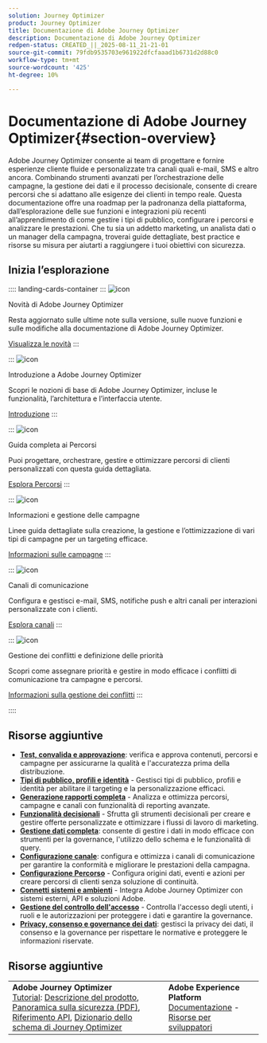 ```yaml
---
solution: Journey Optimizer
product: Journey Optimizer
title: Documentazione di Adobe Journey Optimizer
description: Documentazione di Adobe Journey Optimizer
redpen-status: CREATED_||_2025-08-11_21-21-01
source-git-commit: 79fdb9535703e961922dfcfaaad1b6731d2d88c0
workflow-type: tm+mt
source-wordcount: '425'
ht-degree: 10%

---
```



# Documentazione di Adobe Journey Optimizer{#section-overview}

Adobe Journey Optimizer consente ai team di progettare e fornire esperienze cliente fluide e personalizzate tra canali quali e-mail, SMS e altro ancora. Combinando strumenti avanzati per l’orchestrazione delle campagne, la gestione dei dati e il processo decisionale, consente di creare percorsi che si adattano alle esigenze dei clienti in tempo reale. Questa documentazione offre una roadmap per la padronanza della piattaforma, dall’esplorazione delle sue funzioni e integrazioni più recenti all’apprendimento di come gestire i tipi di pubblico, configurare i percorsi e analizzare le prestazioni. Che tu sia un addetto marketing, un analista dati o un manager della campagna, troverai guide dettagliate, best practice e risorse su misura per aiutarti a raggiungere i tuoi obiettivi con sicurezza.

## Inizia l’esplorazione

:::: landing-cards-container
:::
![icon](https://cdn.experienceleague.adobe.com/icons/list-check.svg)

Novità di Adobe Journey Optimizer

Resta aggiornato sulle ultime note sulla versione, sulle nuove funzioni e sulle modifiche alla documentazione di Adobe Journey Optimizer.

[Visualizza le novità](./rp_landing_pages/whats-new-landing-page.md)
:::

:::
![icon](https://cdn.experienceleague.adobe.com/icons/circle-play.svg)

Introduzione a Adobe Journey Optimizer

Scopri le nozioni di base di Adobe Journey Optimizer, incluse le funzionalità, l’architettura e l’interfaccia utente.

[Introduzione](./rp_landing_pages/get-started-landing-page.md)
:::

:::
![icon](https://cdn.experienceleague.adobe.com/icons/code-branch.svg)

Guida completa ai Percorsi

Puoi progettare, orchestrare, gestire e ottimizzare percorsi di clienti personalizzati con questa guida dettagliata.

[Esplora Percorsi](./rp_landing_pages/orchestrate-journeys-landing-page.md)
:::

:::
![icon](https://cdn.experienceleague.adobe.com/icons/bullhorn.svg)

Informazioni e gestione delle campagne

Linee guida dettagliate sulla creazione, la gestione e l’ottimizzazione di vari tipi di campagne per un targeting efficace.

[Informazioni sulle campagne](./rp_landing_pages/campaigns-landing-page.md)
:::

:::
![icon](https://cdn.experienceleague.adobe.com/icons/envelope.svg)

Canali di comunicazione

Configura e gestisci e-mail, SMS, notifiche push e altri canali per interazioni personalizzate con i clienti.

[Esplora canali](./using/channels/gs-channels.md)
:::

:::
![icon](https://cdn.experienceleague.adobe.com/icons/scale-balanced.svg)

Gestione dei conflitti e definizione delle priorità

Scopri come assegnare priorità e gestire in modo efficace i conflitti di comunicazione tra campagne e percorsi.

[Informazioni sulla gestione dei conflitti](./rp_landing_pages/conflict-prioritization-landing-page.md)
:::

::::


## Risorse aggiuntive

- **[Test, convalida e approvazione](./rp_landing_pages/test-landing-page.md)**: verifica e approva contenuti, percorsi e campagne per assicurarne la qualità e l&#39;accuratezza prima della distribuzione.
- **[Tipi di pubblico, profili e identità](./rp_landing_pages/audiences-profiles-identities-landing-page.md)** - Gestisci tipi di pubblico, profili e identità per abilitare il targeting e la personalizzazione efficaci.
- **[Generazione rapporti completa](./rp_landing_pages/reporting-landing-page.md)** - Analizza e ottimizza percorsi, campagne e canali con funzionalità di reporting avanzate.
- **[Funzionalità decisionali](./rp_landing_pages/decisioning-landing-page.md)** - Sfrutta gli strumenti decisionali per creare e gestire offerte personalizzate e ottimizzare i flussi di lavoro di marketing.
- **[Gestione dati completa](./rp_landing_pages/data-management-landing-page.md)**: consente di gestire i dati in modo efficace con strumenti per la governance, l&#39;utilizzo dello schema e le funzionalità di query.
- **[Configurazione canale](./rp_landing_pages/configuration-landing-page.md)**: configura e ottimizza i canali di comunicazione per garantire la conformità e migliorare le prestazioni della campagna.
- **[Configurazione Percorso](./rp_landing_pages/configure-journeys-landing-page.md)** - Configura origini dati, eventi e azioni per creare percorsi di clienti senza soluzione di continuità.
- **[Connetti sistemi e ambienti](./rp_landing_pages/connect-systems-landing-page.md)** - Integra Adobe Journey Optimizer con sistemi esterni, API e soluzioni Adobe.
- **[Gestione del controllo dell&#39;accesso](./rp_landing_pages/access-control-landing-page.md)** - Controlla l&#39;accesso degli utenti, i ruoli e le autorizzazioni per proteggere i dati e garantire la governance.
- **[Privacy, consenso e governance dei dati](./rp_landing_pages/privacy-landing-page.md)**: gestisci la privacy dei dati, il consenso e la governance per rispettare le normative e proteggere le informazioni riservate.

## Risorse aggiuntive

<table style="table-layout:fixed"><tr style="border: 0;">
<td><strong>Adobe Journey Optimizer</strong><br/><a href="https://experienceleague.adobe.com/docs/journey-optimizer-learn/tutorials/overview.html?lang=it" target="_blank">Tutorial</a>: <a href="https://helpx.adobe.com/it/legal/product-descriptions/adobe-journey-optimizer.html" target="_blank">Descrizione del prodotto</a>, <a href="https://www.adobe.com/content/dam/cc/en/security/pdfs/AJO_SecurityOverview.pdf" target="_blank">Panoramica sulla sicurezza (PDF)</a>, <a href="https://developer.adobe.com/journey-optimizer-apis/" target="_blank">Riferimento API</a>, <a href="https://experienceleague.adobe.com/tools/ajo-schemas/schema-dictionary.html?lang=it" target="_blank">Dizionario dello schema di Journey Optimizer</a>

</td>
<td><strong>Adobe Experience Platform</strong><br/>
<a href="https://experienceleague.adobe.com/docs/experience-platform/landing/home.html?lang=it" target="_blank">Documentazione</a> - <a href="https://www.adobe.com/it/experience-platform/documentation-and-developer-resources.html" target="_blank">Risorse per sviluppatori</a>
</td>
</tr></table>

<!--table style="table-layout:auto"><tr style="border: 0;"><td><img src="using/assets/do-not-localize/newsletter.png"></td><td>
<b>Stay informed and elevate your Adobe Journey Optimizer experience!</b><br/>Sign up for our quarterly newsletter. Gain exclusive access to the latest product updates, captivating stories, real-world use cases, valuable tips, and more – all delivered directly to your inbox every quarter. <a href="https://www.adobe.com/subscription/Adobe_Journey_Optimizer_NL.html">Sign up today!</a></td></tr></table-->
